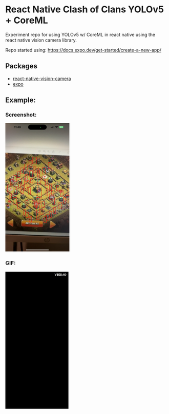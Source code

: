 # React Native Clash of Clans YOLOv5 + CoreML

Experiment repo for using YOLOv5 w/ CoreML in react native using the react native vision camera library.

Repo started using: https://docs.expo.dev/get-started/create-a-new-app/

## Packages

- [react-native-vision-camera](https://github.com/mrousavy/react-native-vision-camera)
- [expo](https://docs.expo.dev/get-started/create-a-new-app/)

## Example:

### Screenshot:

<img src="docs/example.PNG" data-canonical-src="docs/example.PNG" width="200" height="400" />

### GIF:

![Annotations video](/docs/example.gif)